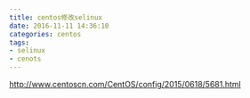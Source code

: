 ```yaml
---
title: centos修改selinux
date: 2016-11-11 14:36:10
categories: centos
tags:
- selinux
- cenots
---
```



http://www.centoscn.com/CentOS/config/2015/0618/5681.html